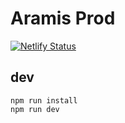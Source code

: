 # Aramis Prod

[![Netlify Status](https://api.netlify.com/api/v1/badges/b0b077fb-5be4-44df-bd40-07e3100a3215/deploy-status)](https://app.netlify.com/sites/aramis/deploys)

## dev

```
npm run install
npm run dev
```
